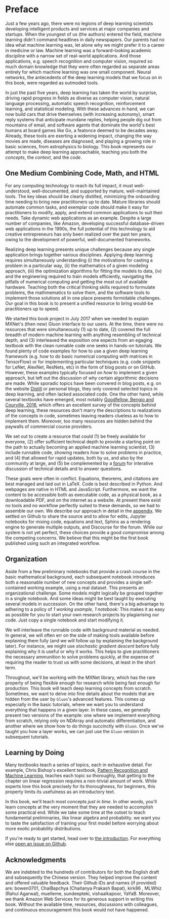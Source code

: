 # Preface

Just a few years ago, there were no legions of deep learning scientists
developing intelligent products and services at major companies and startups.
When the youngest of us (the authors) entered the field,
machine learning didn't command headlines in daily newspapers.
Our parents had no idea what machine learning was,
let alone why we might prefer it to a career in medicine or law.
Machine learning was a forward-looking academic discipline
with a narrow set of real-world applications.
And those applications, e.g. speech recognition and computer vision,
required so much domain knowledge that they were often regarded
as separate areas entirely for which machine learning was one small component.
Neural networks, the antecedents of the deep learning models
that we focus on in this book, were regarded as outmoded tools.


In just the past five years, deep learning has taken the world by surprise,
driving rapid progress in fields as diverse as computer vision,
natural language processing, automatic speech recognition,
reinforcement learning, and statistical modeling.
With these advances in hand, we can now build cars that drive themselves
(with increasing autonomy), smart reply systems that anticipate mundane replies,
helping people dig out from mountains of email,
and software agents that dominate the world's best humans at board games like Go,
a featonce deemed to be decades away.
Already, these tools are exerting a widening impact,
changing the way movies are made, diseases are diagnosed,
and playing a growing role in basic sciences, from astrophysics to biology.
This book represents our attempt to make deep learning approachable,
teaching you both the *concepts*, the *context*, and the *code*.


## One Medium Combining Code, Math, and HTML


For any computing technology to reach its full impact,
it must well-understood, well-documented, and supported by
mature, well-maintained tools.
The key ideas should be clearly distilled,
minimizing the onboarding time needing to bring new practitioners up to date.
Mature libraries should automate common tasks,
and exemplar code should make it easy for practitioners
to modify, apply, and extend common applications to suit their needs.
Take dynamic web applications as an example.
Despite a large number of companies, like Amazon,
developing successful database-driven web applications in the 1990s,
the full potential of this technology to aid creative entrepreneurs
has only been realized over the past ten years,
owing to the development of powerful, well-documented frameworks.



Realizing deep learning presents unique challenges because
any single application brings together various disciplines.
Applying deep learning requires simultaneously understanding
(i) the motivations for casting a problem in a particular way,
(ii) the mathematics of a given modeling approach,
(iii) the optimization algorithms for fitting the models to data,
(iv) and the engineering required to train models efficiently,
navigating the pitfalls of numerical computing and getting the most
out of available hardware.
Teaching both the critical thinking skills required to formulate problems,
the mathmematics to solve them, and the software tools to implement those
solutions all in one place presents formidable challenges.
Our goal in this book is to present a unified resource
to bring would-be practitioners up to speed.



We started this book project in July 2017
when we needed to explain MXNet's (then new) Gluon interface to our users.
At the time, there were no resources that were simultaneously
(1) up to date, (2) covered the full breadth of modern machine learning
with anything resembling of technical depth,
and (3) interleaved the exposition one expects from an egaging textbook
with the clean runnable code one seeks in hands-on tutorials.
We found plenty of code examples for how to use a given deep learning
framework (e.g. how to do basic numerical computing with matrices in TensorFlow)
or for implementing particular techniques (e.g. code snippets for LeNet, AlexNet, ResNets, etc)
in the form of blog posts or on GitHub.
However, these examples typically focused on
*how* to implement a given approach,
but left out the discussion of *why* certain algorithmic decisions are made.
While sporadic topics have been convered in blog posts,
e.g. on the website [Distill](http://distill.pub) or personal blogs,
they only covered selected topics in deep learning, and often lacked associated code.
One the other hand, while several textbooks have emerged,
most notably [Goodfellow, Bengio and Courville, 2016](https://www.deeplearningbook.org/),
which offers an excellent survey of the concepts behind deep learning,
these resources don't marry the descriptions to realizations of the concepts in code,
sometimes leaving readers clueless as to how to implement them.
Moreover, too many resources are hidden behind the paywalls of commercial course providers.

We set out to create a resource that could
(1) be freely available for everyone,
(2) offer sufficient technical depth to provide a starting point on the path
to actually becoming an applied machine learning scientist,
(3) include runnable code, showing readers *how* to solve problems in practice,
and (4) that allowed for rapid updates, both by us, and also by the community at large,
and (5) be complemented by a [forum](http://discuss.mxnet.io)
for interative discussion of technical details and to answer questions.

These goals were often in conflict.
Equations, theorems, and citations are best managed and laid out in LaTeX.
Code is best described in Python.
And webpages are native in HTML and JavaScript.
Furthermore, we want the content to be
accessible both as executable code, as a physical book,
as a downloadable PDF, and on the internet as a website.
At present there exist no tools and no workflow
perfectly suited to these demands, so we had to assemble our own.
We describe our approach in detail in the [appendix](../chapter_appendix/how-to-contribute.md).
We settled on Github to share the source and to allow for edits,
Jupyter notebooks for mixing code, equations and text,
Sphinx as a rendering engine to generate multiple outputs,
and Discourse for the forum.
While our system is not yet perfect, these choices provide a good compromise
among the competing concerns.
We believe that this might be the first book published using such an integrated workflow.

## Organization

Aside from a few preliminary notebooks that provide a crash course
in the basic mathematical background, each subsequent notebook introduces
both a reasonable number of new concepts and provides a single
self-contained working example, using a real dataset.
This presents an organizational challenge. Some models might logically
be grouped together in a single notebook.  And some ideas might be
best taught by executing several models in succession.  On the other
hand, there's a big advantage to adhering to a policy of *1 working
example, 1 notebook*: This makes it as easy as possible for you to
start your own research projects by plagiarising our code. Just copy a
single notebook and start modifying it.

We will interleave the runnable code with background material as needed.
In general, we will often err on the side of making tools
available before explaining them fully (and we will follow up by
explaining the background later).  For instance, we might use
*stochastic gradient descent* before fully explaining why it is useful
or why it works.  This helps to give practitioners the necessary
ammunition to solve problems quickly, at the expense of requiring the
reader to trust us with some decisions, at least in the short term.

Throughout, we'll be working with the MXNet library, which has the
rare property of being flexible enough for research while being fast
enough for production.  This book will teach deep learning concepts
from scratch.  Sometimes, we want to delve into fine details about the
models that are hidden from the user by ``Gluon``'s advanced features.
This comes up especially in the basic tutorials, where we want you to
understand everything that happens in a given layer.  In these cases,
we generally present two versions of the example: one where we
implement everything from scratch, relying only on NDArray and
automatic differentiation, and another where we show how to do things
succinctly with ``Gluon``.  Once we've taught you how a layer works,
we can just use the ``Gluon`` version in subsequent tutorials.

## Learning by Doing

Many textbooks teach a series of topics, each in exhaustive detail.
For example, Chris Bishop's excellent textbook,
[Pattern Recognition and Machine Learning](https://www.amazon.com/Pattern-Recognition-Learning-Information-Statistics/dp/0387310738),
teaches each topic so thoroughly, that getting to the chapter
on linear regression requires a non-trivial amount of work.
While experts love this book precisely for its thoroughness,
for beginners, this property limits its usefulness as an introductory text.

In this book, we'll teach most concepts *just in time*.
In other words, you'll learn concepts at the very moment
that they are needed to accomplish some practical end.
While we take some time at the outset to teach
fundamental preliminaries, like linear algebra and probability.
we want you to taste the satisfaction of training your first model
before worrying about more exotic probability distributions.

If you're ready to get started, head over to [the introduction](../chapter_introduction/index.rst).
For everything else [open an issue on Github](https://github.com/diveintodeeplearning/d2l-en).

## Acknowledgments

We are indebted to the hundreds of contributors for both
the English draft and subsequently the Chinese version.
They helped improve the content and offered valuable feedback.
Their Github IDs and names (if provided) are: bowen0701, ChaiBapchya (Chaitanya Prakash Bapat), kirk86
, MLWhiz (Rahul Agarwal), muelleme, sundeepteki, vishaalkapoor, YaYaB.
Moreover, we thank Amazon Web Services for its generous support in writing this book.
Without the available time, resources, discussions with colleagues,
and continuous encouragement this book would not have happened.

